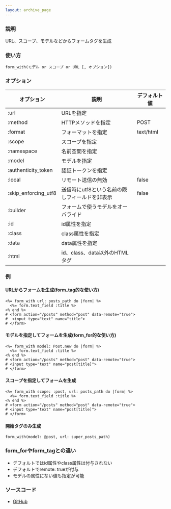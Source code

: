 ```yaml
---
layout: archive_page
---
```

### 説明
URL、スコープ、モデルなどからフォームタグを生成

### 使い方
    form_with(モデル or スコープ or URL [, オプション])

### オプション

オプション             | 説明                                    | デフォルト値
-------------------- | --------------------------------------- | ----
:url                 | URLを指定                                |
:method              | HTTPメソッドを指定                        | POST
:format              | フォーマットを指定                         | text/html
:scope               | スコープを指定                            |
:namespace           | 名前空間を指定                            |
:model               | モデルを指定                              |
:authenticity_token  | 認証トークンを指定                         |
:local               | リモート送信の無効                         | false
:skip_enforcing_utf8 | 送信時にutf8という名前の隠しフィールドを非表示 | false
:builder             | フォームで使うモデルをオーバライド            |
:id                  | id属性を指定                              |
:class               | class属性を指定                           |
:data                | data属性を指定                            |
:html                | id、class、data以外のHTMLタグ              |

### 例
#### URLからフォームを生成(form_tag的な使い方)
    <%= form_with url: posts_path do |form| %>
      <%= form.text_field :title %>
    <% end %>
    # <form action="/posts" method="post" data-remote="true">
    #  <input type="text" name="title">
    # </form>

#### モデルを指定してフォームを生成(form_for的な使い方)
    <%= form_with model: Post.new do |form| %>
      <%= form.text_field :title %>
    <% end %>
    # <form action="/posts" method="post" data-remote="true">
    # <input type="text" name="post[title]">
    # </form>

#### スコープを指定してフォームを生成
    <%= form_with scope: :post, url: posts_path do |form| %>
      <%= form.text_field :title %>
    <% end %>
    # <form action="/posts" method="post" data-remote="true">
    # <input type="text" name="post[title]">
    # </form>

#### 開始タグのみ生成
    form_with(model: @post, url: super_posts_path)

### form_forやform_tagとの違い
* デフォルトではid属性やclass属性は付与されない
* デフォルトでremote: trueが付与
* モデルの属性にない値も指定が可能

### ソースコード
* [GitHub](https://github.com/rails/rails/blob/ac30e389ecfa0e26e3d44c1eda8488ddf63b3ecc/actionview/lib/action_view/helpers/form_helper.rb#L739)